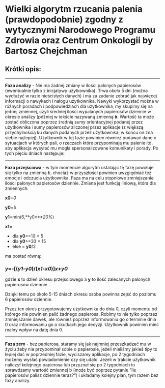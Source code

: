 # Wielki algorytm rzucania palenia (prawdopodobnie) zgodny z wytycznymi Narodowego Programu Zdrowia oraz Centrum Onkologii by Bartosz Chejchman

## Krótki opis:

----

**Faza analizy** -  Nie ma żadnej zmiany w ilości palonych papierosów (ewentualnie tylko z inicjatywy użytkownika). Trwa około 5 dni (można wydłużyć w razie nieścisłych danych) i ma za zadanie zebrać jak najwięcej informacji o nawykach i nałogu użytkownika. Nawyki wykorzystać można w różnych poradach i podpowiedziach dla użytkownika, my skupimy się na jednej zmiennej, czyli średniej ilości wypalanych papierosów dziennie w okresie analizy (później w tekście nazywaną zmienną **b**. Wartość ta może zostać obliczona poprzez średnią sumy orientacyjnej podanej przez użytkownika i sumy papierosów zliczonej przez aplikacje (z większą przychylnością ku danych podanych przez użytkownika, w końcu on zna siebie najlepiej). Użytkownik w tej fazie powinien również podawać dane o sytuacjach w których pali, o rzeczach które przypominają mu palenie itd. aby aplikacja wysyłać mu mogła spersonalizowane komunikaty i porady. Po tych pięciu dniach następuje:

--------
**Faza przejściowa** - w tym momencie algorytm ustalając tę fazę powołuje się tylko na zmienną *b*, chociaż w przyszłości powinien uwzględniać też emocje i odczucia użytkownika. Faza ma na celu stopniowe zmniejszanie ilości palonych papierosów dziennie.
Zmiana jest funkcją liniową, która dla zmiennych:

**x0**=*0*

**y0**=*b*

**y1**=min(6,**y0****20%*)

**x1**=

+   dla **y0**<=10 = 5
+   dla **y0**>=30 = 15
+   else = **y0**/2

ma postać równą:
### *y*=-[(*y1*-*y0*)/(*x1*-*x0*)]*x*+*y0*
gdzie **x** to dzień okresu przejściowego a **y** to ilość zalecanych palonych papierosów dziennie

Dzięki temu po około 5-15 dniach okresu osoba powinna zejść do poziomu 6 papierosów dziennie.

Przez ten okres przygotowujemy użytkownika do dnia 0, czyli momentu od którego nie powinien palić żadnego papierosa. Robimy to nie tylko poprzez zmniejszanie dawek, ale również poprzez informowaniu go o terminie dnia 0 oraz informowaniu go o skutkach jego decyzji. Użytkownik powinien mieć realny wpływ na datę dnia 0.

---

**Faza zero** - bez papierosa, staramy się jak najmniej przeszkadzać mu w życiu żeby nie przypominał sobie o papierosie, jeżeli mieliśmy jakieś tipy to lepiej dać w poprzedniej fazie, wyciszamy aplikacje, po 2 tygodniach możemy wysłać powiadomienie czy się udało. Jeżeli w trakcie użytkownik naliczył kolejnego papierosa lub przyznał się po 2 tygodniach to sprawdzamy wartość zmiennej b (może być poprzez pytanie “Ile papierosów palisz dziennie teraz?”) i układamy kolejny plan, tym razem bez fazy analizy.
